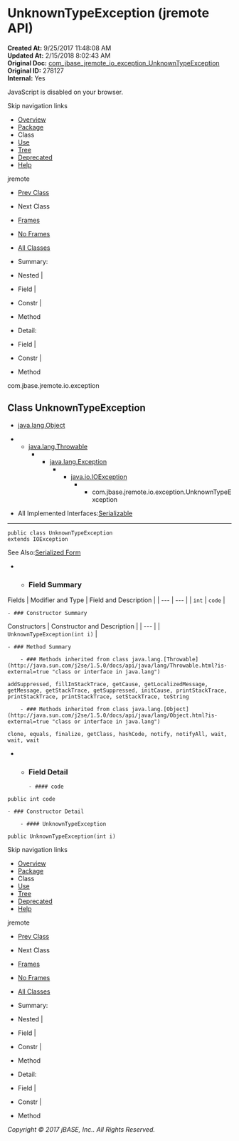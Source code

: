 # UnknownTypeException (jremote   API)

**Created At:** 9/25/2017 11:48:08 AM  
**Updated At:** 2/15/2018 8:02:43 AM  
**Original Doc:** [com_jbase_jremote_io_exception_UnknownTypeException](https://docs.jbase.com/39254-exception/com_jbase_jremote_io_exception_UnknownTypeException)  
**Original ID:** 278127  
**Internal:** Yes  

<!--<br>    try {<br>        if (location.href.indexOf('is-external=true') == -1) {<br>            parent.document.title="UnknownTypeException (jremote   API)";<br>        }<br>    }<br>    catch(err) {<br>    }<br>//-->
JavaScript is disabled on your browser.

Skip navigation links

- [Overview](../../../../../overview-summary.html)
- [Package](./../com.jbase.jremote.io.exception-%28jremote---api%29)
- Class
- [Use](./../class-use/uses-of-class-com.jbase.jremote.io.exception.unknowntypeexception-%28jremote---api%29)
- [Tree](./../com.jbase.jremote.io.exception-class-hierarchy-%28jremote---api%29)
- [Deprecated](../../../../../deprecated-list.html)
- [Help](../../../../../help-doc.html)


jremote <br>

- [Prev Class](./../unexpectedcharacterexception-%28jremote---api%29 "class in com.jbase.jremote.io.exception")
- Next Class


- [Frames](./.)
- [No Frames](./.)


- [All Classes](../../../../../allclasses-noframe.html)


<!--<br>  allClassesLink = document.getElementById("allclasses\_navbar\_top");<br>  if(window==top) {<br>    allClassesLink.style.display = "block";<br>  }<br>  else {<br>    allClassesLink.style.display = "none";<br>  }<br>  //-->

- Summary:
- Nested |
- Field |
- Constr |
- Method


- Detail:
- Field |
- Constr |
- Method

com.jbase.jremote.io.exception

## Class UnknownTypeException

- [java.lang.Object](http://java.sun.com/j2se/1.5.0/docs/api/java/lang/Object.html?is-external=true "class or interface in java.lang")
- - [java.lang.Throwable](http://java.sun.com/j2se/1.5.0/docs/api/java/lang/Throwable.html?is-external=true "class or interface in java.lang")
    - - [java.lang.Exception](http://java.sun.com/j2se/1.5.0/docs/api/java/lang/Exception.html?is-external=true "class or interface in java.lang")
        - - [java.io.IOException](http://java.sun.com/j2se/1.5.0/docs/api/java/io/IOException.html?is-external=true "class or interface in java.io")
            - - com.jbase.jremote.io.exception.UnknownTypeException


- All Implemented Interfaces:[Serializable](http://java.sun.com/j2se/1.5.0/docs/api/java/io/Serializable.html?is-external=true "class or interface in java.io")
* * *


```
public class UnknownTypeException
extends IOException
```
See Also:[Serialized Form](../../../../../serialized-form.html#com.jbase.jremote.io.exception.UnknownTypeException)

- - ### Field Summary


Fields | Modifier and Type | Field and Description |
| --- | --- |
| `int` | `code`  |


    - ### Constructor Summary


Constructors | Constructor and Description |
| --- |
| `UnknownTypeException(int i)`  |


    - ### Method Summary

        - ### Methods inherited from class java.lang.[Throwable](http://java.sun.com/j2se/1.5.0/docs/api/java/lang/Throwable.html?is-external=true "class or interface in java.lang")
`addSuppressed, fillInStackTrace, getCause, getLocalizedMessage, getMessage, getStackTrace, getSuppressed, initCause, printStackTrace, printStackTrace, printStackTrace, setStackTrace, toString`


        - ### Methods inherited from class java.lang.[Object](http://java.sun.com/j2se/1.5.0/docs/api/java/lang/Object.html?is-external=true "class or interface in java.lang")
`clone, equals, finalize, getClass, hashCode, notify, notifyAll, wait, wait, wait`

- - ### Field Detail

        - #### code

```
public int code
```


    - ### Constructor Detail

        - #### UnknownTypeException

```
public UnknownTypeException(int i)
```

Skip navigation links

- [Overview](../../../../../overview-summary.html)
- [Package](./../com.jbase.jremote.io.exception-%28jremote---api%29)
- Class
- [Use](./../class-use/uses-of-class-com.jbase.jremote.io.exception.unknowntypeexception-%28jremote---api%29)
- [Tree](./../com.jbase.jremote.io.exception-class-hierarchy-%28jremote---api%29)
- [Deprecated](../../../../../deprecated-list.html)
- [Help](../../../../../help-doc.html)


jremote <br>

- [Prev Class](./../unexpectedcharacterexception-%28jremote---api%29 "class in com.jbase.jremote.io.exception")
- Next Class


- [Frames](./.)
- [No Frames](./.)


- [All Classes](../../../../../allclasses-noframe.html)


<!--<br>  allClassesLink = document.getElementById("allclasses\_navbar\_bottom");<br>  if(window==top) {<br>    allClassesLink.style.display = "block";<br>  }<br>  else {<br>    allClassesLink.style.display = "none";<br>  }<br>  //-->

- Summary:
- Nested |
- Field |
- Constr |
- Method


- Detail:
- Field |
- Constr |
- Method

*Copyright © 2017 jBASE, Inc.. All Rights Reserved.*

